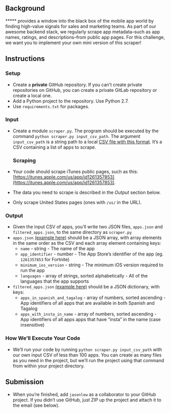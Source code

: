 
Background
----------

***** provides a window into the black box of the mobile app world by finding high-value signals for sales and marketing teams. As part of our awesome backend stack, we regularly scrape app metadata–such as app names, ratings, and descriptions–from public app pages. For this challenge, we want you to implement your own mini version of this scraper!

Instructions
------------

### Setup

*   Create a **private** GitHub repository. If you can’t create private repositories on GitHub, you can create a private GitLab repository or create a local one.
*   Add a Python project to the repository. Use Python 2.7.
*   Use `requirements.txt` for packages.

### Input

*   Create a module `scraper.py`. The program should be executed by the command `python scraper.py input_csv_path`. The argument `input_csv_path` is a string path to a local [CSV file with this format](/coding-challenge-directions/input.csv). It’s a CSV containing a list of apps to scrape.
    
    ### Scraping
    
*   Your code should scrape iTunes public pages, such as this: [https://itunes.apple.com/us/app/id1261357853](https://itunes.apple.com/us/app/id1261357853).
*   The data you need to scrape is described in the _Output_ section below.
*   Only scrape United States pages (ones with `/us/` in the URL).

### Output

*   Given the input CSV of apps, you’ll write two JSON files, `apps.json` and `filtered_apps.json`, to the same directory as `scraper.py`
*   `apps.json` [(example here)](/coding-challenge-directions/apps.json) should be a JSON array, with array elements in the same order as the CSV and each array element containing keys:
    *   `name` - string - The name of the app
    *   `app_identifier` - number - The App Store’s identifier of the app (eg. `1261357853` for Fortnite)
    *   `minimum_ios_version` - string - The minimum iOS version required to run the app
    *   `languages` - array of strings, sorted alphabetically - All of the languages that the app supports
*   `filtered_apps.json` [(example here)](/coding-challenge-directions/filtered_apps.json) should be a JSON dictionary, with keys:
    *   `apps_in_spanish_and_tagalog` - array of numbers, sorted ascending - App identifiers of all apps that are available in both Spanish and Tagalog
    *   `apps_with_insta_in_name` - array of numbers, sorted ascending - App identifiers of all apps apps that have “insta” in the name (case insensitive)

### How We’ll Execute Your Code

*   We’ll run your code by running `python scraper.py input_csv_path` with our own input CSV of less than 100 apps. You can create as many files as you need in the project, but we’ll run the project using that command from within your project directory.

Submission
----------

*   When you’re finished, add `jasonlew` as a collaborator to your GitHub project. If you didn’t use GitHub, just ZIP up the project and attach it to the email (see below).
